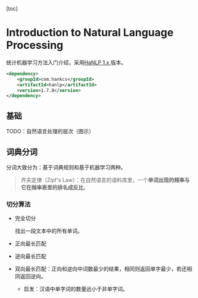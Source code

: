 [toc]

# Introduction to Natural Language Processing

统计机器学习方法入门介绍，采用[HaNLP 1.x ](https://github.com/hankcs/HanLP/tree/v1.7.8) 版本。

```xml
<dependency>
    <groupId>com.hankcs</groupId>
    <artifactId>hanlp</artifactId>
    <version>1.7.8</version>
</dependency>
```



## 基础

TODO：自然语言处理的层次（图示）



## 词典分词

分词大致分为：基于词典规则和基于机器学习两种。

> 齐夫定律（Zipf's Law）：在自然语言的语料库里，一个**单词出现的频率与它在频率表里的排名成反比**。

### 切分算法

- 完全切分

  找出一段文本中的所有单词。

- 正向最长匹配

- 逆向最长匹配
- 双向最长匹配：正向和逆向中词数最少的结果，相同则返回单字最少，若还相同返回逆向。
  - 启发：汉语中单字词的数量远小于非单字词。
